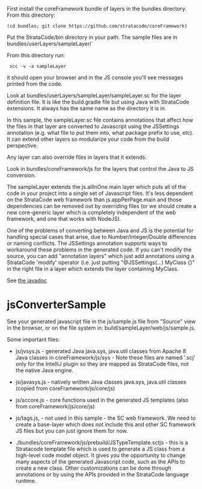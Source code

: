
First install the coreFramework bundle of layers in the bundles directory. From this directory:

    (cd bundles; git clone https://github.com/stratacode/coreFramework)

Put the StrataCode/bin directory in your path.  The sample files are in bundles/userLayers/sampleLayer/

From this directory run:

     scc -v -a sampleLayer

it should open your browser and in the JS console you'll see messages printed from the code.

Look at bundles/userLayers/sampleLayer/sampleLayer.sc for the layer definition file.  It is like the build.gradle file but using Java with StrataCode extensions.  It always has the same name as the directory it is in.

In this sample, the sampleLayer.sc file contains annotations that affect how the files in that layer are converted to Javascript using the JSSettings annotation (e.g. what file to put them into, what package prefix to use, etc).  It can extend other layers so modularize your code from the build perspective.

Any layer can also override files in layers that it extends. 

Look in bundles/coreFramework/js for the layers that control the Java to JS conversion.

The sampleLayer extends the js.allInOne.main layer which puts all of the code in your project into a single set of Javascript files.  It's less dependent on the StrataCode web framework than js.appPerPage.main and those dependencies can be removed out by overriding files (or we should create a new core-generic layer which is completely independent of the web framework, and one that works with NodeJS).

One of the problems of converting between Java and JS is the potential for handling special cases that arise, due to Number/Integer/Double differences or naming conflicts.  The JSSettings annotation supports ways to workaround these problems in the generated code.  If you can't modify the source, you can add "annotation layers" which just add annotations using a StrataCode 'modify' operator (i.e. just putting "@JSSettings(...) MyClass {}"  in the right file in a layer which extends the layer containing MyClass.

See [the javadoc](http://www.stratacode.com/javadoc/sc/js/JSSettings.html)
# jsConverterSample

See your generated javascript file in the js/sample.js file from "Source" view in the browser, or on the file system in: build/sampleLayer/web/js/sample.js.

Some important files:

* js/jvsys.js - generated Java java.sys, java.util classes from Apache 8 Java classes in coreFramework/js/sys - Note these files are named '.scj' only for the IntelliJ plugin so they are mapped as StrataCode files, not the native Java engine.
* js/javasys.js - natively written Java classes java.sys, java.util classes (copied from coreFramework/js/core/js)
* js/sccore.js - core functions used in the generated JS templates  (also from coreFramework/js/core/js)

* js/tags.js,  - not used in this sample - the SC web framework.  We need to create a base-layer which does not include this and other SC framework JS files but you can just ignore them for now.

* ./bundles/coreFramework/js/prebuild/JSTypeTemplate.sctjs - this is a Stratacode template file which is used to generate a JS class from a high-level code model object.  It gives you the opportunity to change many aspects of the generated Javascript code, such as the APIs to create a new class.  Other customizations can be done through annotations or by using the APIs provided in the StrataCode language runtime.
